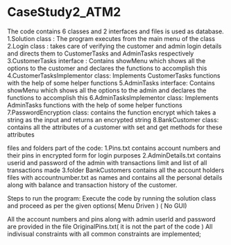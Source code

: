 # CaseStudy2_ATM2
The code contains 6 classes and 2 interfaces and files is used as database.
  1.Solution class : The program executes from the main menu of the class
  2.Login class : takes care of verifying the customer and admin login details and directs them to CustomerTasks and AdminTasks respectively
  3.CustomerTasks interface : Contains showMenu which shows all the options to the customer and declares the functions to accomplish this
  4.CustomerTasksImplementor class: Implements CustomerTasks functions with the help of some helper functions
  5.AdminTasks interface: Contains showMenu which shows all the options to the admin and declares the functions to accomplish this
  6.AdminTasksImplementor class: Implements AdminTasks functions with the help of some helper functions
  7.PasswordEncryption class: contains the function encrypt which takes a string as the input and returns an encrypted string
  8.BankCustomer class: contains all the attributes of a customer with set and get methods for these attributes
  
  files and folders part of the code:
  1.Pins.txt contains account numbers and their pins in encrypted form for login purposes
  2.AdminDetails.txt contains userid and password of the admin with transactions limit and list of all transactions made
  3.folder BankCustomers contains all the account holders files with accountnumber.txt as names and contains all the personal details along with
    balance and transaction history of the customer.
  
  Steps to run the program:
    Execute the code by running the solution class and proceed as per the given options( Menu Driven ) ( No GUI)
    
 All the account numbers and pins along with admin userId and password are provided in the file OriginalPins.txt( it is not the part of the code )
 All indivisual constraints with all common constraints are implemented;
 
